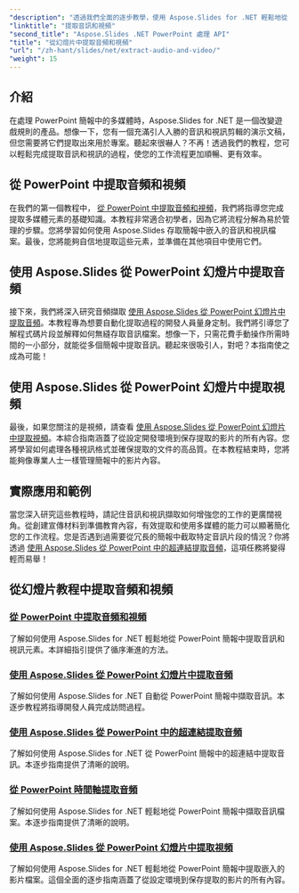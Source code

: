 ```yaml
---
"description": "透過我們全面的逐步教學，使用 Aspose.Slides for .NET 輕鬆地從 PowerPoint 簡報中提取音訊和視訊。"
"linktitle": "提取音訊和視頻"
"second_title": "Aspose.Slides .NET PowerPoint 處理 API"
"title": "從幻燈片中提取音頻和視頻"
"url": "/zh-hant/slides/net/extract-audio-and-video/"
"weight": 15
---
```


## 介紹

在處理 PowerPoint 簡報中的多媒體時，Aspose.Slides for .NET 是一個改變遊戲規則的產品。想像一下，您有一個充滿引人入勝的音訊和視訊剪輯的演示文稿，但您需要將它們提取出來用於專案。聽起來很嚇人？不再！透過我們的教程，您可以輕鬆完成提取音訊和視訊的過程，使您的工作流程更加順暢、更有效率。

## 從 PowerPoint 中提取音頻和視頻

在我們的第一個教程中， [從 PowerPoint 中提取音頻和視頻](./extracting-audio-and-video/)，我們將指導您完成提取多媒體元素的基礎知識。本教程非常適合初學者，因為它將流程分解為易於管理的步驟。您將學習如何使用 Aspose.Slides 存取簡報中嵌入的音訊和視訊檔案。最後，您將能夠自信地提取這些元素，並準備在其他項目中使用它們。

## 使用 Aspose.Slides 從 PowerPoint 幻燈片中提取音頻

接下來，我們將深入研究音頻擷取 [使用 Aspose.Slides 從 PowerPoint 幻燈片中提取音頻](./extract-audio-from-powerpoint/)。本教程專為想要自動化提取過程的開發人員量身定制。我們將引導您了解程式碼片段並解釋如何無縫存取音訊檔案。想像一下，只需花費手動操作所需時間的一小部分，就能從多個簡報中提取音訊。聽起來很吸引人，對吧？本指南使之成為可能！

## 使用 Aspose.Slides 從 PowerPoint 幻燈片中提取視頻

最後，如果您關注的是視頻，請查看 [使用 Aspose.Slides 從 PowerPoint 幻燈片中提取視頻](./extract-videos-from-powerpoint-slides/)。本綜合指南涵蓋了從設定開發環境到保存提取的影片的所有內容。您將學習如何處理各種視訊格式並確保提取的文件的高品質。在本教程結束時，您將能夠像專業人士一樣管理簡報中的影片內容。

## 實際應用和範例

當您深入研究這些教程時，請記住音訊和視訊擷取如何增強您的工作的更廣闊視角。從創建宣傳材料到準備教育內容，有效提取和使用多媒體的能力可以顯著簡化您的工作流程。您是否遇到過需要從冗長的簡報中截取特定音訊片段的情況？你將透過 [使用 Aspose.Slides 從 PowerPoint 中的超連結提取音頻](./extract-audio-from-hyperlinks/)，這項任務將變得輕而易舉！

## 從幻燈片教程中提取音頻和視頻
### [從 PowerPoint 中提取音頻和視頻](./extracting-audio-and-video/)
了解如何使用 Aspose.Slides for .NET 輕鬆地從 PowerPoint 簡報中提取音訊和視訊元素。本詳細指引提供了循序漸進的方法。
### [使用 Aspose.Slides 從 PowerPoint 幻燈片中提取音頻](./extract-audio-from-powerpoint/)
了解如何使用 Aspose.Slides for .NET 自動從 PowerPoint 簡報中擷取音訊。本逐步教程將指導開發人員完成訪問過程。
### [使用 Aspose.Slides 從 PowerPoint 中的超連結提取音頻](./extract-audio-from-hyperlinks/)
了解如何使用 Aspose.Slides for .NET 從 PowerPoint 簡報中的超連結中提取音訊。本逐步指南提供了清晰的說明。
### [從 PowerPoint 時間軸提取音頻](./extracting-audio-from-timeline/)
了解如何使用 Aspose.Slides for .NET 輕鬆地從 PowerPoint 簡報中擷取音訊檔案。本逐步指南提供了清晰的說明。
### [使用 Aspose.Slides 從 PowerPoint 幻燈片中提取視頻](./extract-videos-from-powerpoint-slides/)
了解如何使用 Aspose.Slides for .NET 輕鬆地從 PowerPoint 簡報中提取嵌入的影片檔案。這個全面的逐步指南涵蓋了從設定環境到保存提取的影片的所有內容。